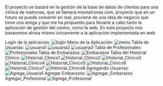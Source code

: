 El proyecto se basará en la gestión de la base de datos de clientas para una clínica de matronas, que se llamará mismatronas.com, proyecto que en un futuro se puede convertir en real, proviene de una idea de negocio que tiene una amiga y que me ha propuesto para llevarle a cabo tanto la aplicación de gestión del centro, como la web. En este proyecto nos basaremos ahora mismo únicamente a la aplicación implementada en web.

Login de la aplicacion:
![login](screenshots/login.jpg)
Menu de la Aplicación:
![menu](screenshots/menu.jpg)
Tabla de Usuarias:
![usuaria1](screenshots/TablaUsuarias1.jpg)
![usuaria2](screenshots/TablaUsuarias2.jpg)
![usuaria3](screenshots/TablaUsuarias3.jpg)
Tabla de Profesionales:
![Profesionales](screenshots/TablaProfesionales.jpg)
Tabla de Embarazos:
![Embarazos](screenshots/TablaEmbarazos.jpg)
Tabla del Historial Clinico:
![Historial_Clinico1](screenshots/HistorialClinico1.jpg)
![Historial_Clinico2](screenshots/HistorialClinico2.jpg)
![Historial_Clinico3](screenshots/HistorialClinico3.jpg)
![Historial_Clinico4](screenshots/HistorialClinico4.jpg)
![Historial_Clinico5](screenshots/HistorialClinico5.jpg)
![Historial_Clinico6](screenshots/HistorialClinico6.jpg)
![Historial_Clinico7](screenshots/HistorialClinico7.jpg)
![Historial_Clinico8](screenshots/HistorialClinico8.jpg)
Agregando Usuarias:
![Agrega_Usuaria1](screenshots/Agregar_Usuarias.jpg)
Agregar Embarazos:
![Agregar_Embarazos](screenshots/Agregar_Embarazos.jpg)
Agregar_Profesional
![Agrega_Profesional](screenshots/Agregar_Profesional.jpg)
